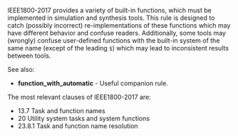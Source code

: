 IEEE1800-2017 provides a variety of built-in functions, which must be
implemented in simulation and synthesis tools.
This rule is designed to catch (possibly incorrect) re-implementations of these
functions which may have different behavior and confuse readers.
Additionally, some tools may (wrongly) confuse user-defined functions with the
built-in system of the same name (except of the leading `$`) which may lead
to inconsistent results between tools.

See also:

- **function_with_automatic** - Useful companion rule.

The most relevant clauses of IEEE1800-2017 are:

- 13.7 Task and function names
- 20 Utility system tasks and system functions
- 23.8.1 Task and function name resolution
